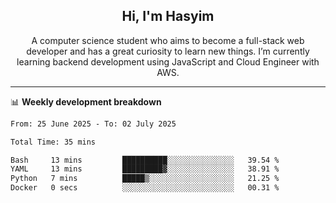 <h2 align="center">Hi, I'm Hasyim</h2>

<p align="center">A computer science student who aims to become a full-stack web developer and has a great curiosity to learn new things. I’m currently learning backend development using JavaScript and Cloud Engineer with AWS.</p>

---

📊 **Weekly development breakdown**

<!--START_SECTION:waka-->

```txt
From: 25 June 2025 - To: 02 July 2025

Total Time: 35 mins

Bash     13 mins         ██████████░░░░░░░░░░░░░░░   39.54 %
YAML     13 mins         █████████▓░░░░░░░░░░░░░░░   38.91 %
Python   7 mins          █████▒░░░░░░░░░░░░░░░░░░░   21.25 %
Docker   0 secs          ░░░░░░░░░░░░░░░░░░░░░░░░░   00.31 %
```

<!--END_SECTION:waka-->

<!-- - You can reach me on **hasyim11c@gmail.com** -->
